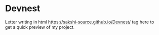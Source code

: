 # Devnest
Letter writing in html
https://sakshi-source.github.io/Devnest/ tag here to get a quick preview of my project.
